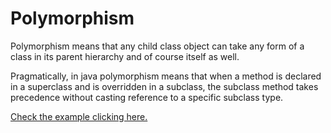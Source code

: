 # Polymorphism

Polymorphism means that any child class object can take any form of a class in its parent hierarchy and of course itself as well.

Pragmatically, in java polymorphism means that when a method is declared in a superclass and is overridden in a subclass, the subclass method takes precedence without casting reference to a specific subclass type. 

[Check the example clicking here.](https://github.com/brendonmiranda/CrackingTheCodingInterview/blob/main/src/test/java/oop/polymorphism/ProductPolymorphismTest.java)
